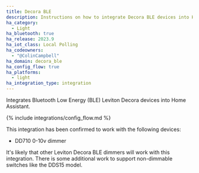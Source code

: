 ```yaml
---
title: Decora BLE
description: Instructions on how to integrate Decora BLE devices into Home Assistant.
ha_category:
  - Light
ha_bluetooth: true
ha_release: 2023.9
ha_iot_class: Local Polling
ha_codeowners:
  - "@ColinCampbell"
ha_domain: decora_ble
ha_config_flow: true
ha_platforms:
  - light
ha_integration_type: integration
---
```


Integrates Bluetooth Low Energy (BLE) Leviton Decora devices into Home Assistant.

{% include integrations/config_flow.md %}

This integration has been confirmed to work with the following devices:

- DD710 0-10v dimmer

It's likely that other Leviton Decora BLE dimmers will work with this integration. There is some additional work to support non-dimmable switches like the DDS15 model.
